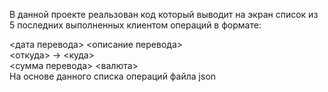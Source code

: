 В данной проекте реальзован код который выводит на экран список из 5 
последних выполненных клиентом операций в формате:

<дата перевода> <описание перевода>\
<откуда> -> <куда>\
<сумма перевода> <валюта>\
На основе данного списка операций файла json